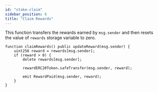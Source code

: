 ```yaml
---
id: "stake-claim"
sidebar_position: 6
title: "Claim Rewards"
---
```


This function transfers the rewards earned by `msg.sender` and then resets the value of `rewards` storage variable to
zero.

```solidity
function claimRewards() public updateReward(msg.sender) {
    uint256 reward = rewards[msg.sender];
    if (reward > 0) {
        delete rewards[msg.sender];

        rewardERC20Token.safeTransfer(msg.sender, reward);

        emit RewardPaid(msg.sender, reward);
    }
}
```
